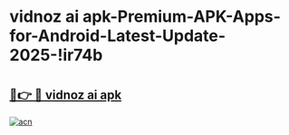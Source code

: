 # vidnoz ai apk-Premium-APK-Apps-for-Android-Latest-Update-2025-!ir74b

# <h2><a href="https://googleone.com">🔗👉 🔴 vidnoz ai apk</a></h2>

[![acn](https://github.com/user-attachments/assets/0f9c940e-d8b0-45ae-aac7-cd30a18b3e1c)](https://googleone.com)

